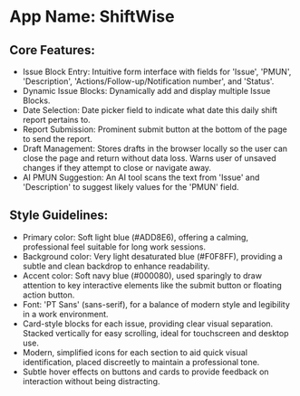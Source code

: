 # **App Name**: ShiftWise

## Core Features:

- Issue Block Entry: Intuitive form interface with fields for 'Issue', 'PMUN', 'Description', 'Actions/Follow-up/Notification number', and 'Status'.
- Dynamic Issue Blocks: Dynamically add and display multiple Issue Blocks.
- Date Selection: Date picker field to indicate what date this daily shift report pertains to.
- Report Submission: Prominent submit button at the bottom of the page to send the report.
- Draft Management: Stores drafts in the browser locally so the user can close the page and return without data loss. Warns user of unsaved changes if they attempt to close or navigate away.
- AI PMUN Suggestion: An AI tool scans the text from 'Issue' and 'Description' to suggest likely values for the 'PMUN' field.

## Style Guidelines:

- Primary color: Soft light blue (#ADD8E6), offering a calming, professional feel suitable for long work sessions.
- Background color: Very light desaturated blue (#F0F8FF), providing a subtle and clean backdrop to enhance readability.
- Accent color: Soft navy blue (#000080), used sparingly to draw attention to key interactive elements like the submit button or floating action button.
- Font: 'PT Sans' (sans-serif), for a balance of modern style and legibility in a work environment.
- Card-style blocks for each issue, providing clear visual separation. Stacked vertically for easy scrolling, ideal for touchscreen and desktop use.
- Modern, simplified icons for each section to aid quick visual identification, placed discreetly to maintain a professional tone.
- Subtle hover effects on buttons and cards to provide feedback on interaction without being distracting.